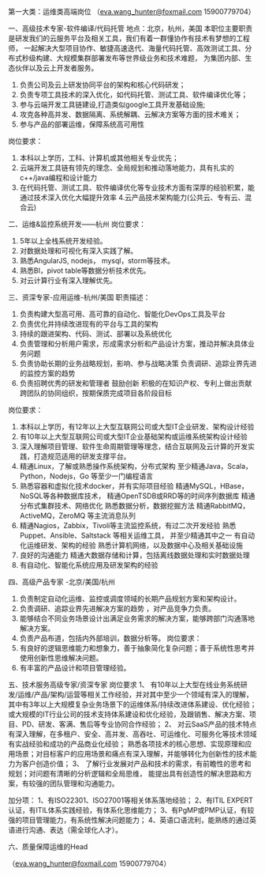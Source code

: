 第一大类：运维类高端岗位
（eva.wang_hunter@foxmail.com 15900779704）

一、高级技术专家-软件编译/代码托管
地点：北京，杭州，美国 
本职位主要职责是研发我们的云服务平台及相关工具，我们有着一群懂协作有技术有梦想的工程师， 
一起解决大型项目协作、敏捷高速迭代、海量代码托管、高效测试工具、分布式秒级构建、大规模集群部署发布等世界级业务和技术难题， 
为集团内部、生态伙伴以及云上开发者服务。

1.	负责公司及云上研发协同平台的架构和核心代码研发；
2.	负责专项工具技术的深入优化，如代码托管、测试工具、软件编译优化等；
3.	参与云端开发工具链建设,打造类似google工具开发基础设施;
4.	攻克各种高并发、数据隔离、系统解耦、云解决方案等方面的技术难关；
5.	参与产品的部署运维，保障系统高可用性 

岗位要求：
1.	本科以上学历，工科、计算机或其他相关专业优先；
2.	云端开发工具链有领先的理念、全局规划和推动落地能力，具有扎实的c++/java编程和设计能力
3.	在代码托管、测试工具、软件编译优化等专业技术方面有深厚的经验积累，能通过技术深入优化大幅提升效率 4.云产品技术架构能力(公共云、专有云、混合云)

二、运维&监控系统开发——杭州 
岗位要求： 
1.	5年以上全栈系统开发经验。 
2.	对数据处理和可视化有深入实践了解。 
3.	熟悉AngularJS, nodejs， mysql，storm等技术。 
4.	熟悉BI，pivot table等数据分析技术优先。 
5.	对云计算行业有深入理解优先。

三、资深专家-应用运维-杭州/美国 
职责描述：
1.	负责构建大型高可用、高可靠的自动化、智能化DevOps工具及平台
2.	负责优化并持续改进现有的平台与工具的架构
3.	持续的跟进架构、代码、测试、部署以及系统优化
4.	负责管理和分析用户需求，形成需求分析和产品设计方案，推动并解决具体业务问题
5.	负责协助长期的业务战略规划，影响、参与战略决策 负责调研、追踪业界先进的监控方案的趋势
6.	负责招聘优秀的研发和管理者 鼓励创新 积极的在知识产权、专利上做出贡献 跨团队的协同组织，按期保质完成项目各阶段目标

岗位要求：
1.	本科以上学历，有12年以上大型互联网公司或大型IT企业研发、架构设计经验
2.	有10年以上大型互联网公司或大型IT企业基础架构或运维系统架构设计经验
3.	深入理解项目管理、软件生命周期管理等理念，结合互联网及云计算的开发实践，打造规范适用的研发支撑平台。
4.	精通Linux，了解或熟悉操作系统架构，分布式架构 至少精通Java，Scala，Python，Nodejs，Go 等至少一门编程语言
5.	熟悉容器和虚拟化技术docker，并有实际项目经验 精通MySQL，HBase，NoSQL等各种数据库技术， 精通OpenTSDB或RRD等的时间序列数据库 精通分布式集群技术、网络优化 熟悉数据分析，数据挖掘方法 精通RabbitMQ，ActiveMQ，ZeroMQ 等主流消息队列
6.	精通Nagios，Zabbix，Tivoli等主流监控系统，有过二次开发经验 熟悉Puppet、Ansible、Saltstack 等相关运维工具， 并至少精通其中之一 有自动化运维研发、架构的经验 熟悉计算机网络，以及数据中心及相关基础设施
7.	良好的沟通能力 精通大数据存储和计算，包括离线数据处理和实时数据处理
8.	有自动化、智能化系统应用及研发架构的经验

四、高级产品专家 -北京/美国/杭州
1.	负责制定自动化运维、监控或调度领域的长期产品规划方案和架构设计。
2.	负责调研、追踪业界先进解决方案的趋势 ，对产品竞争力负责。
3.	能够结合不同业务场景设计出满足业务需求的解决方案，能够跨部门沟通落地解决方案。
4.	负责产品布道，包括内外部培训，数据分析等。 岗位要求：
5.	有良好的逻辑思维能力和想象力，善于抽象简化复杂问题；善于系统性思考并使用创新性思维解决问题。
6.	有丰富的产品设计和项目管理经验。

五、技术服务高级专家/资深专家 
岗位要求 
1、	有10年以上大型在线业务系统研发/运维/产品/架构/运营等相关工作经验，并对其中至少一个领域有深入的理解， 
其中有3年以上大规模复杂业务场景下的运维体系/持续改进体系建设、优化经验； 
或大规模的IT行业公司的技术支持体系建设和优化经验，及跟销售、解决方案、项目、PD、研发、客满、售后等专业协同合作经验； 
2、	对云SaaS产品的技术特点有深入理解，在多租户、安全、高并发、高吞吐、可运维化、可服务化等技术领域有实战经验和成功的产品商业化经验； 
熟悉各项技术的核心思想、实现原理和应用场景；对目标客户的应用场景和痛点有深入理解，并能够转化为创新性的技术能力为客户创造价值； 
3、	了解行业发展对产品和技术的需求，有前瞻性的思考和规划；对问题有清晰的分析逻辑和全局思维， 
能提出具有创造性的解决思路和方案，有较强的团队管理和沟通能力。

加分项： 
1、有ISO22301、ISO27001等相关体系落地经验；
2、有ITIL EXPERT认证，有ITIL体系实践经验，有体系化思维能力； 
3、有PgMP或PMP认证，有较强的项目管理能力，有系统性解决问题能力； 
4、英语口语流利，能熟练的通过英语进行沟通、表达（需全球化人才）。

六、质量保障运维的Head

（eva.wang_hunter@foxmail.com 15900779704）
